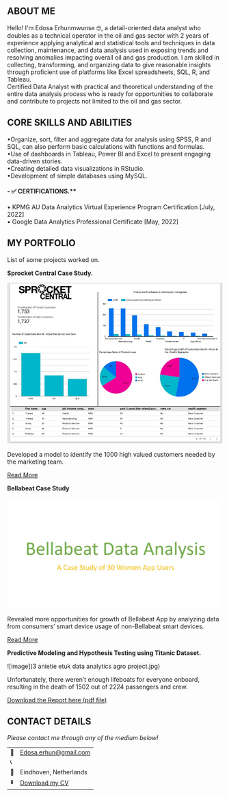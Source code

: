 <!--Section 1: Introduce your self-->
## ABOUT ME

Hello! I'm Edosa Erhunmwunse 🤓, a detail-oriented data analyst who doubles as a technical operator in the oil and gas sector with 2 years of experience applying analytical and statistical tools and techniques in data collection, maintenance, and data analysis used in exposing trends and resolving anomalies impacting overall oil and gas production. I am skilled in collecting, transforming, and organizing data to give reasonable insights through proficient use of platforms like Excel spreadsheets, SQL, R, and Tableau.<br>
Certified Data Analyst with practical and theoretical understanding of the entire data analysis process who is ready for opportunities to collaborate and contribute to projects not limited to the oil and gas sector.

<!--Mention your top/relevant skills here - core and soft skills-->
## CORE SKILLS AND ABILITIES
•Organize, sort, filter and aggregate data for analysis using SPSS, R and SQL, can also perform basic calculations with functions and formulas.<br>
•Use of dashboards in Tableau, Power BI and Excel to present engaging data-driven stories.<br>
•Creating detailed data visualizations in RStudio.<br>
•Development of simple databases using MySQL.<br>

#### - ✅ CERTIFICATIONS.**
•	KPMG AU Data Analytics Virtual Experience Program Certification    [July, 2022] <br>
•	Google Data Analytics Professional Certificate               [May, 2022] <br>


<!--Section 2: List 3-4 key projects-->
## MY PORTFOLIO 

List of some projects worked on.

**Sprocket Central Case Study.**

![image](Screenshot_3.jpg)

Developed a model to identify the 1000 high valued customers needed by the marketing team.

[Read More](https://sites.google.com/view/edosasportfolio/sprocket-central-data)

**Bellabeat Case Study**

![image](Screenshot_1.jpg)

Revealed more opportunities for growth of Bellabeat App by analyzing data from consumers’ smart device usage of non-Bellabeat smart devices.

[Read More](https://www.kaggle.com/code/edosaerhunmwunse/bellabeat-case-study-r)

**Predictive Modeling and Hypothesis Testing using Titanic Dataset.**

![image](3 anietie etuk data analytics agro project.jpg)

Unfortunately, there weren’t enough lifeboats for everyone onboard, resulting in the death of 1502 out of 2224 passengers and crew. 

<a href="17 How to Present Data to Executives by Anietie Etuk.pdf">Download the Report here (pdf file)</a>


## CONTACT DETAILS

*Please contact me through any of the medium below!*
<table>
  <tbody>
    <tr>
      <td>📧</td>
      <td><a href="mailto:Edosa.erhun@gmail.com">Edosa.erhun@gmail.com</a></td>
    </tr>
    <tr>
      <td>📞</td>
      <td>  </td>
    </tr>
    <tr>
      <td>📍</td>
      <td>Eindhoven, Netherlands</td>
    </tr>
    <tr>
      <td>⬇️</td>
      <td><a href="https://etuk123456.github.io/portfolio1/docs/Profile.pdf">Download my CV</a></td>
    </tr>
   
    
  </tbody>
</table>
